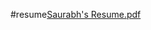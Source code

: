 #resume[Saurabh's Resume.pdf](https://github.com/Saurabhkr952/resume/files/10096412/Saurabh.s.Resume.pdf)
